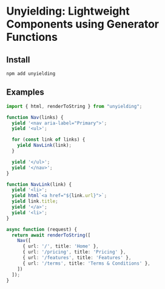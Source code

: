 # Unyielding: Lightweight Components using Generator Functions

## Install

```console
npm add unyielding
```

## Examples

```ts
import { html, renderToString } from "unyielding";

function Nav(links) {
  yield '<nav aria-label="Primary">';
  yield '<ul>';

  for (const link of links) {
    yield NavLink(link);
  }

  yield '</ul>';
  yield '</nav>';
}

function NavLink(link) {
  yield '<li>';
  yield html`<a href="${link.url}">`;
  yield link.title;
  yield '</a>';
  yield '<li>';
}

async function (request) {
  return await renderToString([
    Nav([
      { url: '/', title: 'Home' },
      { url: '/pricing', title: 'Pricing' },
      { url: '/features', title: 'Features' },
      { url: '/terms', title: 'Terms & Conditions' },
    ])
  ]);
}
```
